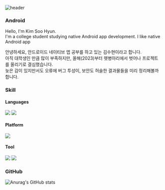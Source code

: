 ![header](https://capsule-render.vercel.app/api?type=soft&color=gradient&height=300&section=header&text=Welcome&fontSize=90)

### Android 
Hello, I'm Kim Soo Hyun.<br>
I'm a college student studying native Android app development.
I like native Android app 


안녕하세요, 안드로이드 네이티브 앱 공부를 하고 있는 김수현이라고 합니다.<br>
아직 대학생인 만큼 많이 부족하지만, 올해(2023)부터 헷병아리에서 벗어나 프로젝트를 올리기로 결심했습니다.<br>
늦은 감이 있지만서도 오류에 버그 투성이, 보안도 허술한 결과물들을 미리 정리해볼까 합니다.


### Skill
#### Languages
<img src="https://img.shields.io/badge/Kotlin-7F52FF?style=flat-square&logo=Kotlin&logoColor=white"/> <img src="https://img.shields.io/badge/Java-007396?style=flat-square&logo=Java&logoColor=white"/>

#### Platform
<img src="https://img.shields.io/badge/Android-3DDC84?style=flat-square&logo=Android&logoColor=white"/>

#### Tool
<img src="https://img.shields.io/badge/Android Studio-3DDC84?style=flat-square&logo=AndroidStudio&logoColor=white"/> <img src="https://img.shields.io/badge/Firebase-FFCA28?style=flat-square&logo=Firebase&logoColor=white"/>


### GitHub
![Anurag's GitHub stats](https://github-readme-stats.vercel.app/api?username=ksh-g001&show_icons=true&theme=gruvbox)

